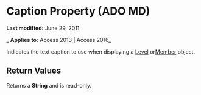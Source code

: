 
# Caption Property (ADO MD)

 **Last modified:** June 29, 2011

 _ **Applies to:** Access 2013 | Access 2016_



Indicates the text caption to use when displaying a [Level](ddbcabce-8777-1068-98a3-be209084f497.md) or[Member](d80c024a-07dc-7a35-f8f2-b4d5b19d89e4.md) object.

## Return Values

Returns a  **String** and is read-only.

